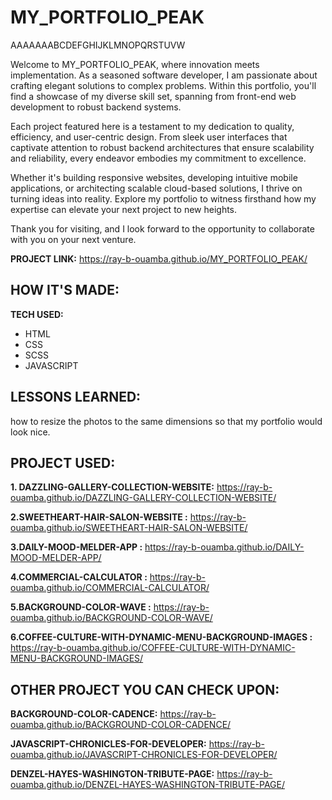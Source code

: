 # MY_PORTFOLIO_PEAK   

AAAAAAABCDEFGHIJKLMNOPQRSTUVW

Welcome to MY_PORTFOLIO_PEAK, where innovation meets implementation. As a seasoned software developer, I am passionate about crafting elegant solutions to complex problems. Within this portfolio, you'll find a showcase of my diverse skill set, spanning from front-end web development to robust backend systems.

Each project featured here is a testament to my dedication to quality, efficiency, and user-centric design. From sleek user interfaces that captivate attention to robust backend architectures that ensure scalability and reliability, every endeavor embodies my commitment to excellence.

Whether it's building responsive websites, developing intuitive mobile applications, or architecting scalable cloud-based solutions, I thrive on turning ideas into reality. Explore my portfolio to witness firsthand how my expertise can elevate your next project to new heights.

Thank you for visiting, and I look forward to the opportunity to collaborate with you on your next venture.


**PROJECT LINK:** https://ray-b-ouamba.github.io/MY_PORTFOLIO_PEAK/

## HOW IT'S MADE:

**TECH USED:** 
* HTML
* CSS
* SCSS
* JAVASCRIPT

## LESSONS LEARNED:
how to resize the photos to the same dimensions so that my portfolio would look nice.

## PROJECT USED:

**1. DAZZLING-GALLERY-COLLECTION-WEBSITE:** 
https://ray-b-ouamba.github.io/DAZZLING-GALLERY-COLLECTION-WEBSITE/

**2.SWEETHEART-HAIR-SALON-WEBSITE :** 
https://ray-b-ouamba.github.io/SWEETHEART-HAIR-SALON-WEBSITE/

**3.DAILY-MOOD-MELDER-APP :** 
https://ray-b-ouamba.github.io/DAILY-MOOD-MELDER-APP/

**4.COMMERCIAL-CALCULATOR :** 
https://ray-b-ouamba.github.io/COMMERCIAL-CALCULATOR/

**5.BACKGROUND-COLOR-WAVE :** 
https://ray-b-ouamba.github.io/BACKGROUND-COLOR-WAVE/

**6.COFFEE-CULTURE-WITH-DYNAMIC-MENU-BACKGROUND-IMAGES :** 
https://ray-b-ouamba.github.io/COFFEE-CULTURE-WITH-DYNAMIC-MENU-BACKGROUND-IMAGES/

## OTHER PROJECT YOU CAN CHECK UPON:

**BACKGROUND-COLOR-CADENCE:** 
 https://ray-b-ouamba.github.io/BACKGROUND-COLOR-CADENCE/

**JAVASCRIPT-CHRONICLES-FOR-DEVELOPER:** 
https://ray-b-ouamba.github.io/JAVASCRIPT-CHRONICLES-FOR-DEVELOPER/

**DENZEL-HAYES-WASHINGTON-TRIBUTE-PAGE:** 
https://ray-b-ouamba.github.io/DENZEL-HAYES-WASHINGTON-TRIBUTE-PAGE/


